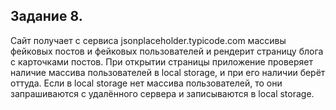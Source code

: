 Задание 8.
----------
Сайт получает с сервиса jsonplaceholder.typicode.com массивы фейковых постов и фейковых пользователей и рендерит страницу блога с карточками постов. При открытии страницы приложение проверяет наличие массива пользователей в local storage, и при его наличии берёт оттуда. Если в local storage  нет массива пользователей, то они запрашиваются с удалённого сервера и записываются в local storage.